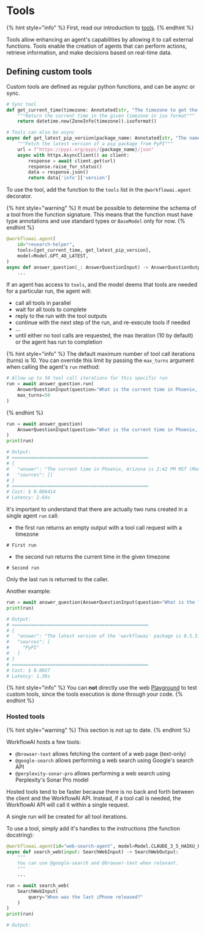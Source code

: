 # Tools

{% hint style="info" %}
First, read our introduction to [tools](../../concepts/tools.md).
{% endhint %}

Tools allow enhancing an agent's capabilities by allowing it to call external functions. Tools enable the creation of agents that can perform actions, retrieve information, and make decisions based on real-time data.

## Defining custom tools

Custom tools are defined as regular python functions, and can be async or sync.

```python
# Sync tool
def get_current_time(timezone: Annotated[str, "The timezone to get the current time in. e-g Europe/Paris"]) -> str:
    """Return the current time in the given timezone in iso format"""
    return datetime.now(ZoneInfo(timezone)).isoformat()

# Tools can also be async
async def get_latest_pip_version(package_name: Annotated[str, "The name of the pip package to check"]) -> str:
    """Fetch the latest version of a pip package from PyPI"""
    url = f"https://pypi.org/pypi/{package_name}/json"
    async with httpx.AsyncClient() as client:
        response = await client.get(url)
        response.raise_for_status()
        data = response.json()
        return data['info']['version']
```

To use the tool, add the function to the `tools` list in the `@workflowai.agent` decorator.

{% hint style="warning" %}
It must be possible to determine the schema of a tool from the function signature. This means that
the function must have type annotations and use standard types or `BaseModel` only for now.
{% endhint %}


```python
@workflowai.agent(
    id="research-helper",
    tools=[get_current_time, get_latest_pip_version],
    model=Model.GPT_4O_LATEST,
)
async def answer_question(_: AnswerQuestionInput) -> AnswerQuestionOutput:
    ...
```

If an agent has access to `tools`, and the model
deems that tools are needed for a particular run, the agent will:
- call all tools in parallel
- wait for all tools to complete
- reply to the run with the tool outputs
- continue with the next step of the run, and re-execute tools if needed
- ...
- until either no tool calls are requested, the max iteration (10 by default) or the agent has run to completion

{% hint style="info" %}
The default maximum number of tool call iterations (turns) is 10. You can override this limit by passing the `max_turns` argument when calling the agent's `run` method:

```python
# Allow up to 50 tool call iterations for this specific run
run = await answer_question.run(
    AnswerQuestionInput(question="What is the current time in Phoenix, AZ?"), 
    max_turns=50
)
```
{% endhint %}

```python
run = await answer_question(
    AnswerQuestionInput(question="What is the current time in Phoenix, AZ?")
)
print(run)

# Output:
# ==================================================
# {
#   "answer": "The current time in Phoenix, Arizona is 2:42 PM MST (Mountain Standard Time) on February 14, 2025.",
#   "sources": []
# }
# ==================================================
# Cost: $ 0.006414
# Latency: 2.64s
```

It's important to understand that there are actually two runs created in a single agent `run` call:
- the first run returns an empty output with a tool call request with a timezone
```
# First run
```
- the second run returns the current time in the given timezone
```
# Second run
```

Only the last run is returned to the caller.

Another example:

```python
run = await answer_question(AnswerQuestionInput(question="What is the latest version of workflowai package?"))
print(run)

# Output:
# ==================================================
# {
#   "answer": "The latest version of the 'workflowai' package is 0.5.5.",
#   "sources": [
#     "PyPI"
#   ]
# }
# ==================================================
# Cost: $ 0.0027
# Latency: 1.38s
```

{% hint style="info" %}
You can **not** directly use the web [Playground](../../features/playground.md) to test custom tools, since the tools execution is done through your code.
{% endhint %}

### Hosted tools

{% hint style="warning" %}
This section is not up to date.
{% endhint %}

WorkflowAI hosts a few tools:

- `@browser-text` allows fetching the content of a web page (text-only)
- `@google-search` allows performing a web search using Google's search API
- `@perplexity-sonar-pro` allows performing a web search using Perplexity's Sonar Pro model

Hosted tools tend to be faster because there is no back and forth between the client and the WorkflowAI API. Instead,
if a tool call is needed, the WorkflowAI API will call it within a single request.

A single run will be created for all tool iterations.

To use a tool, simply add it's handles to the instructions (the function docstring):

```python
@workflowai.agent(id="web-search-agent", model=Model.CLAUDE_3_5_HAIKU_LATEST)
async def search_web(input: SearchWebInput) -> SearchWebOutput:
    """
    You can use @google-search and @browser-text when relevant.
    """
    ...
```

```python
run = await search_web(
    SearchWebInput(
        query="When was the last iPhone released?"
    )
)
print(run)

# Output:
```
